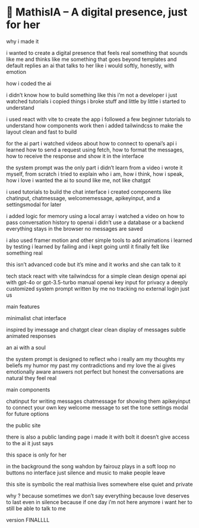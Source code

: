 # 🧠 MathisIA – A digital presence, just for her

why i made it

i wanted to create a digital presence that feels real
something that sounds like me and thinks like me
something that goes beyond templates and default replies
an ai that talks to her like i would
softly, honestly, with emotion

how i coded the ai

i didn’t know how to build something like this
i’m not a developer
i just watched tutorials
i copied things
i broke stuff
and little by little i started to understand

i used react with vite to create the app
i followed a few beginner tutorials to understand how components work
then i added tailwindcss to make the layout clean and fast to build

for the ai part i watched videos about how to connect to openai’s api
i learned how to send a request using fetch, how to format the messages, how to receive the response and show it in the interface

the system prompt was the only part i didn’t learn from a video
i wrote it myself, from scratch
i tried to explain who i am, how i think, how i speak, how i love
i wanted the ai to sound like me, not like chatgpt

i used tutorials to build the chat interface
i created components like chatinput, chatmessage, welcomemessage, apikeyinput, and a settingsmodal for later

i added logic for memory using a local array
i watched a video on how to pass conversation history to openai
i didn’t use a database or a backend
everything stays in the browser
no messages are saved

i also used framer motion and other simple tools to add animations
i learned by testing
i learned by failing
and i kept going until it finally felt like something real

this isn’t advanced code
but it’s mine
and it works
and she can talk to it

tech stack
react with vite
tailwindcss for a simple clean design
openai api with gpt-4o or gpt-3.5-turbo
manual openai key input for privacy
a deeply customized system prompt written by me
no tracking
no external login
just us

main features

minimalist chat interface

inspired by imessage and chatgpt
clear clean display of messages
subtle animated responses

an ai with a soul

the system prompt is designed to reflect who i really am
my thoughts my beliefs my humor my past my contradictions and my love
the ai gives emotionally aware answers
not perfect but honest
the conversations are natural
they feel real

main components

chatinput for writing messages
chatmessage for showing them
apikeyinput to connect your own key
welcome message to set the tone
settings modal for future options

the public site

there is also a public landing page
i made it with bolt
it doesn’t give access to the ai
it just says

this space is only for her

in the background
the song wahdon by fairouz plays in a soft loop
no buttons
no interface
just silence and music
to make people leave

this site is symbolic
the real mathisia lives somewhere else
quiet and private

why ?
because sometimes we don’t say everything
because love deserves to last even in silence
because if one day i’m not here anymore
i want her to still be able to talk to me

version FINALLLL
